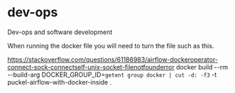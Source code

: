# dev-ops
Dev-ops and software development


When running the docker file you will need to turn the file such as this.

https://stackoverflow.com/questions/61186983/airflow-dockeroperator-connect-sock-connectself-unix-socket-filenotfounderror
docker build --rm --build-arg DOCKER_GROUP_ID=`getent group docker | cut -d: -f3` -t puckel-airflow-with-docker-inside .
